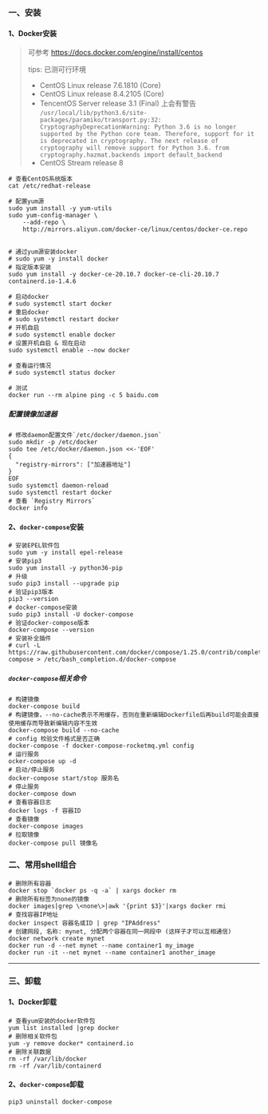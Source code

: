 ### 一、安装

#### 1、Docker安装

> 可参考 https://docs.docker.com/engine/install/centos
>
> tips: 已测可行环境
> - CentOS Linux release 7.6.1810 (Core)
> - CentOS Linux release 8.4.2105 (Core)
> - TencentOS Server release 3.1 (Final) 上会有警告 `/usr/local/lib/python3.6/site-packages/paramiko/transport.py:32: CryptographyDeprecationWarning: Python 3.6 is no longer supported by the Python core team. Therefore, support for it is deprecated in cryptography. The next release of cryptography will remove support for Python 3.6. from cryptography.hazmat.backends import default_backend`
> - CentOS Stream release 8


```shell
# 查看CentOS系统版本
cat /etc/redhat-release

# 配置yum源
sudo yum install -y yum-utils
sudo yum-config-manager \
    --add-repo \
    http://mirrors.aliyun.com/docker-ce/linux/centos/docker-ce.repo


# 通过yum源安装docker
# sudo yum -y install docker
# 指定版本安装
sudo yum install -y docker-ce-20.10.7 docker-ce-cli-20.10.7 containerd.io-1.4.6

# 启动docker
# sudo systemctl start docker
# 重启docker 
# sudo systemctl restart docker
# 开机自启
# sudo systemctl enable docker
# 设置开机自启 & 现在启动
sudo systemctl enable --now docker

# 查看运行情况
# sudo systemctl status docker

# 测试
docker run --rm alpine ping -c 5 baidu.com
```

##### 配置镜像加速器

```shell
# 修改daemon配置文件`/etc/docker/daemon.json`
sudo mkdir -p /etc/docker
sudo tee /etc/docker/daemon.json <<-'EOF'
{
  "registry-mirrors": ["加速器地址"]
}
EOF
sudo systemctl daemon-reload
sudo systemctl restart docker
# 查看 `Registry Mirrors`
docker info
```

#### 2、`docker-compose`安装

```shell
# 安装EPEL软件包
sudo yum -y install epel-release
# 安装pip3
sudo yum install -y python36-pip
# 升级
sudo pip3 install --upgrade pip
# 验证pip3版本
pip3 --version
# docker-compose安装
sudo pip3 install -U docker-compose
# 验证docker-compose版本
docker-compose --version
# 安装补全插件
# curl -L https://raw.githubusercontent.com/docker/compose/1.25.0/contrib/completion/bash/docker-compose > /etc/bash_completion.d/docker-compose
```

##### `docker-compose`相关命令

```shell
# 构建镜像
docker-compose build
# 构建镜像，--no-cache表示不用缓存，否则在重新编辑Dockerfile后再build可能会直接使用缓存而导致新编辑内容不生效
docker-compose build --no-cache
# config 校验文件格式是否正确
docker-compose -f docker-compose-rocketmq.yml config
# 运行服务
ocker-compose up -d
# 启动/停止服务
docker-compose start/stop 服务名
# 停止服务
docker-compose down
# 查看容器日志
docker logs -f 容器ID
# 查看镜像
docker-compose images
# 拉取镜像
docker-compose pull 镜像名
```

### 二、常用shell组合

```shell
# 删除所有容器
docker stop `docker ps -q -a` | xargs docker rm
# 删除所有标签为none的镜像
docker images|grep \<none\>|awk '{print $3}'|xargs docker rmi
# 查找容器IP地址
docker inspect 容器名或ID | grep "IPAddress"
# 创建网段, 名称: mynet, 分配两个容器在同一网段中 (这样子才可以互相通信)
docker network create mynet
docker run -d --net mynet --name container1 my_image
docker run -it --net mynet --name container1 another_image
```

---

### 三、卸载

#### 1、Docker卸载

```shell
# 查看yum安装的docker软件包
yum list installed |grep docker
# 删除相关软件包
yum -y remove docker* containerd.io
# 删除关联数据
rm -rf /var/lib/docker
rm -rf /var/lib/containerd
```

#### 2、`docker-compose`卸载

```shell
pip3 uninstall docker-compose
```